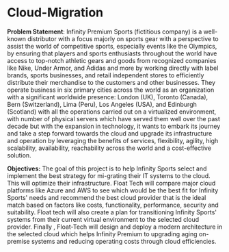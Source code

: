 # Cloud-Migration
**Problem Statement**:
Infinity Premium Sports (fictitious company) is a well-known distributor with a focus majorly on sports gear with a perspective to assist the world of competitive sports, especially events like the Olympics, by ensuring that players and sports enthusiasts throughout the world have access to top-notch athletic gears and goods from recognized companies like Nike, Under Armor, and Adidas and more by working directly with label brands, sports businesses, and retail independent stores to efficiently distribute their merchandise to the customers and other businesses. They operate business in six primary cities across the world as an organization with a significant worldwide presence: London (UK), Toronto (Canada), Bern (Switzerland), Lima (Peru), Los Angeles (USA), and Edinburgh (Scotland) with all the operations carried out on a virtualized environment, with number of physical servers which have served them well over the past decade but with the expansion in technology, it wants to embark its journey and take a step forward towards the cloud and upgrade its infrastructure and operation by leveraging the benefits of services, flexibility, agility, high scalability, availability, reachability across the world and a cost-effective solution.

**Objectives:**
The goal of this project is to help Infinity Sports select and implement the best strategy for mi-grating their IT systems to the cloud. This will optimize their infrastructure.
Float Tech will compare major cloud platforms like Azure and AWS to see which would be the best fit for Infinity Sports' needs and recommend the best cloud provider that is the ideal match based on factors like costs, functionality, performance, security and suitability.
Float tech will also create a plan for transitioning Infinity Sports' systems from their current virtual environment to the selected cloud provider.
Finally , Float-Tech will design and deploy a modern architecture in the selected cloud which helps Infinity Premium to upgrading aging on-premise systems and reducing operating costs through cloud efficiencies.
